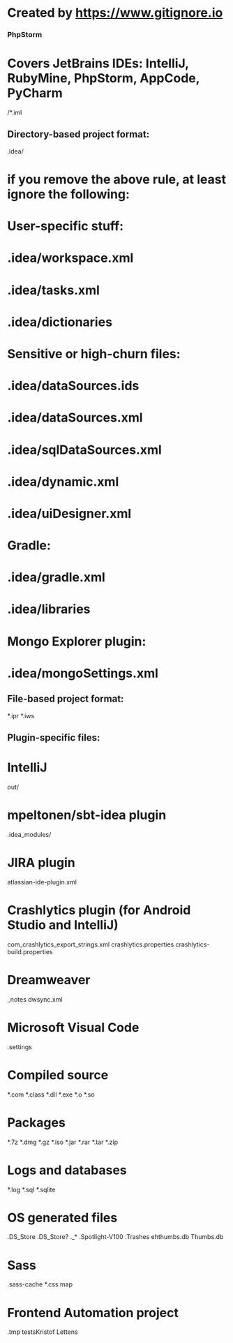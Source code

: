 # Created by https://www.gitignore.io

### PhpStorm ###
# Covers JetBrains IDEs: IntelliJ, RubyMine, PhpStorm, AppCode, PyCharm

/*.iml

## Directory-based project format:
.idea/
# if you remove the above rule, at least ignore the following:

# User-specific stuff:
# .idea/workspace.xml
# .idea/tasks.xml
# .idea/dictionaries

# Sensitive or high-churn files:
# .idea/dataSources.ids
# .idea/dataSources.xml
# .idea/sqlDataSources.xml
# .idea/dynamic.xml
# .idea/uiDesigner.xml

# Gradle:
# .idea/gradle.xml
# .idea/libraries

# Mongo Explorer plugin:
# .idea/mongoSettings.xml

## File-based project format:
*.ipr
*.iws

## Plugin-specific files:

# IntelliJ
out/

# mpeltonen/sbt-idea plugin
.idea_modules/

# JIRA plugin
atlassian-ide-plugin.xml

# Crashlytics plugin (for Android Studio and IntelliJ)
com_crashlytics_export_strings.xml
crashlytics.properties
crashlytics-build.properties

# Dreamweaver
_notes
dwsync.xml

# Microsoft Visual Code
.settings

# Compiled source
*.com
*.class
*.dll
*.exe
*.o
*.so 

# Packages
*.7z
*.dmg
*.gz
*.iso
*.jar
*.rar
*.tar
*.zip

# Logs and databases
*.log
*.sql
*.sqlite 

# OS generated files
.DS_Store
.DS_Store?
._*
.Spotlight-V100
.Trashes
ehthumbs.db
Thumbs.db

# Sass
.sass-cache
*.css.map

# Frontend Automation project
.tmp
testsKristof Lettens 
